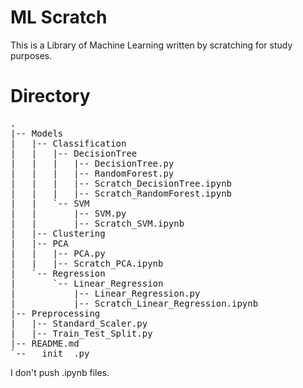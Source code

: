 # ML Scratch

This is a Library of Machine Learning written by scratching for study purposes. 

# Directory
<pre>
.
|-- Models
|   |-- Classification
|   |   |-- DecisionTree
|   |   |   |-- DecisionTree.py
|   |   |   |-- RandomForest.py
|   |   |   |-- Scratch_DecisionTree.ipynb
|   |   |   |-- Scratch_RandomForest.ipynb
|   |   `-- SVM
|   |       |-- SVM.py
|   |       |-- Scratch_SVM.ipynb
|   |-- Clustering
|   |-- PCA
|   |   |-- PCA.py
|   |   |-- Scratch_PCA.ipynb
|   `-- Regression
|       `-- Linear_Regression
|           |-- Linear_Regression.py
|           |-- Scratch_Linear_Regression.ipynb
|-- Preprocessing
|   |-- Standard_Scaler.py
|   |-- Train_Test_Split.py
|-- README.md
`-- __init__.py
</pre>

I don't push .ipynb files.

